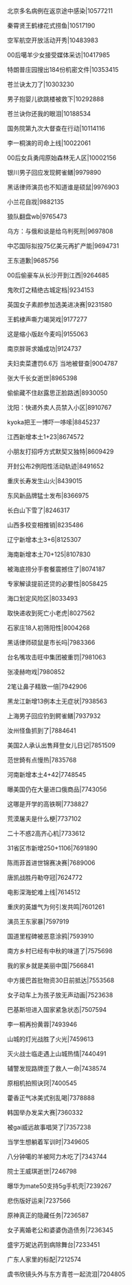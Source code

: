 北京多名病例在返京途中感染|10577211

秦霄贤王鹤棣花式捞鱼|10517190

空军航空开放活动开秀|10483983

00后噶羊少女接受媒体采访|10417985

特朗普庄园搜出184份机密文件|10353415

苍兰诀太刀了|10303230

男子抱婴儿欲跳楼被救下|10292888

苍兰诀你还我的眼泪|10188534

国务院第九次大督查在行动|10114116

李一桐演的司命上线|10022061

00后女兵勇闯原始森林无人区|10002156

银川男子回应发现鳄雀鳝|9979890

黑话律师演员也不知道谁是硕鼠|9976903

小兰花自戕|9882135

狼队翻盘wb|9765473

乌方：与俄和谈是给乌判死刑|9697808

中芯国际拟投75亿美元再扩产能|9694731

王东道歉|9685756

00后偷豪车从长沙开到江西|9264685

鬼吹灯之精绝古城定档|9234153

英国女子素颜参加选美进决赛|9231580

王鹤棣声嘶力竭哭戏|9177277

这是缩小版赵今麦吗|9155063

南京胖哥求婚成功|9124737

夫妇卖菜遭罚6.6万 当地被督查|9004787

张大千长女逝世|8965398

偷偷藏不住赵露思正脸路透|8930050

沈阳：快递外卖人员禁入小区|8910767

kyoka把王一博吓一哆嗦|8845237

江西新增本土1+23|8674572

小朋友打招呼方式默契又独特|8609429

开封公布2例阳性活动轨迹|8491652

重庆长寿发生山火|8439015

东风新品牌猛士发布|8366975

长白山下雪了|8246317

山西多校变相推销|8235486

辽宁新增本土3+6|8125307

海南新增本土70+125|8107830

被海底捞分手套餐震撼住了|8074187

专家解读提前还贷的必要性|8058425

海口划定风险区|8033493

取快递收到死亡小老虎|8027562

石家庄18人初筛阳性|8004268

黑话律师硕鼠是市长吗|7983366

台名嘴攻击旺中集团被重罚|7981063

张凌赫吻戏|7980852

2笔让鼻子精致一倍|7942906

黑龙江新增13例本土无症状|7938563

上海男子回应钓到鳄雀鳝|7937932

汝州怪鱼抓到了|7884641

美国2人承认出售拜登女儿日记|7851509

范世錡有点慢热|7835768

河南新增本土4+42|7748545

曝美国仍在大量进口俄商品|7743056

这哪是开学的高铁啊|7738827

荒漠屠夫是什么梗|7737102

二十不惑2高齐心机|7733612

31省区市新增250+1106|7691890

陈雨菲首进世锦赛决赛|7689006

唐凯战胜丹勒夺冠|7624772

电影深海蛇难上线|7614512

重庆的英雄气为何引发共鸣|7601261

演员王东家暴|7597919

国道里程碑被恶意涂鸦|7593910

南方乡村已经有中秋的味道了|7575698

我的家乡就是美丽中国|7566841

中方援巴首批物资30日前抵达|7553568

女子动车上为孩子放无声动画|7523638

巴基斯坦进入国家紧急状态|7507594

李一桐再扮黄蓉|7493946

山城的灯光战胜了火光|7459613

灭火战士临走遇上山城热情|7440491

辅警发现路牌歪了救人一命|7438574

原相机拍照诀窍|7400545

藿香正气冰美式别乱喝|7378888

韩国举办发呆大赛|7360332

被gai威远故事唱哭了|7357238

当学生想躺着军训时|7349605

八分钟噶的羊被阿力木吃了|7343744

院士王威琪逝世|7246798

曝华为mate50支持5g手机壳|7239267

悲伤版好运来|7237566

原神真正的隐藏任务|7236587

女子离婚老公和婆婆伪造债务|7236345

盛宇万妮达药到病除舞台|7233451

广东人家里的标配|7212574

虞书欣镜头外与东方青苍一起流泪|7204805

